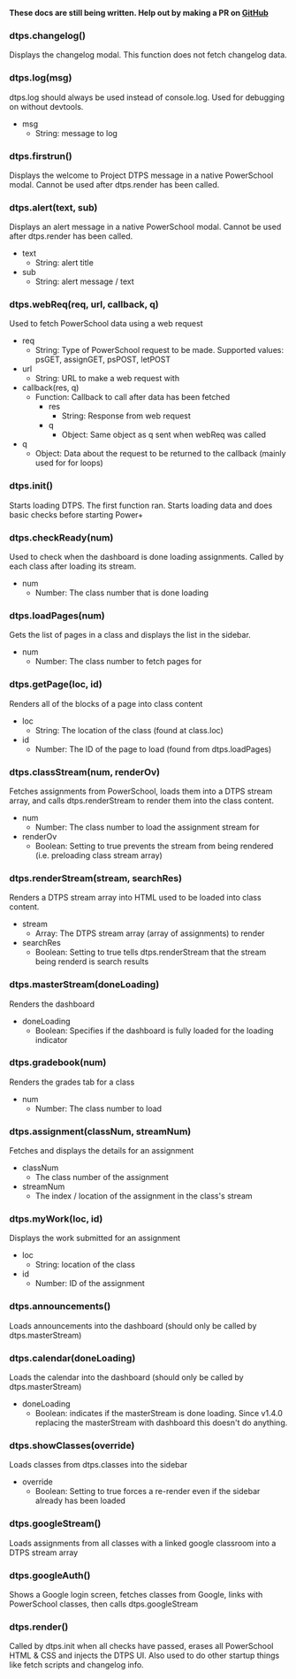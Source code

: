**These docs are still being written. Help out by making a PR on [GitHub](https://github.com/jottocraft/dtps)**

### dtps.changelog()
Displays the changelog modal. This function does not fetch changelog data.

### dtps.log(msg)
dtps.log should always be used instead of console.log. Used for debugging on without devtools.
* msg
  * String: message to log

### dtps.firstrun()
Displays the welcome to Project DTPS message in a native PowerSchool modal. Cannot be used after dtps.render has been called.

### dtps.alert(text, sub)
Displays an alert message in a native PowerSchool modal. Cannot be used after dtps.render has been called.
* text
  * String: alert title
* sub
  * String: alert message / text

### dtps.webReq(req, url, callback, q)
Used to fetch PowerSchool data using a web request
* req
  * String: Type of PowerSchool request to be made. Supported values: psGET, assignGET, psPOST, letPOST
* url
  * String: URL to make a web request with
* callback(res, q)
  * Function: Callback to call after data has been fetched
    * res
      * String: Response from web request
    * q
      * Object: Same object as q sent when webReq was called
* q
  * Object: Data about the request to be returned to the callback (mainly used for for loops)
 
 ### dtps.init()
 Starts loading DTPS. The first function ran. Starts loading data and does basic checks before starting Power+
 
 ### dtps.checkReady(num)
 Used to check when the dashboard is done loading assignments. Called by each class after loading its stream.
 * num
   * Number: The class number that is done loading

### dtps.loadPages(num)
Gets the list of pages in a class and displays the list in the sidebar.
* num
  * Number: The class number to fetch pages for

### dtps.getPage(loc, id)
Renders all of the blocks of a page into class content
* loc
  * String: The location of the class (found at class.loc)
* id
  * Number: The ID of the page to load (found from dtps.loadPages)

### dtps.classStream(num, renderOv)
Fetches assignments from PowerSchool, loads them into a DTPS stream array, and calls dtps.renderStream to render them into the class content.
* num
  * Number: The class number to load the assignment stream for
* renderOv
  * Boolean: Setting to true prevents the stream from being rendered (i.e. preloading class stream array)

### dtps.renderStream(stream, searchRes)
Renders a DTPS stream array into HTML used to be loaded into class content.
* stream
  * Array: The DTPS stream array (array of assignments) to render
* searchRes
  * Boolean: Setting to true tells dtps.renderStream that the stream being renderd is search results

### dtps.masterStream(doneLoading)
Renders the dashboard
* doneLoading
  * Boolean: Specifies if the dashboard is fully loaded for the loading indicator

### dtps.gradebook(num)
Renders the grades tab for a class
* num
  * Number: The class number to load

### dtps.assignment(classNum, streamNum)
Fetches and displays the details for an assignment
* classNum
  * The class number of the assignment
* streamNum
  * The index / location of the assignment in the class's stream

### dtps.myWork(loc, id)
Displays the work submitted for an assignment
* loc
  * String: location of the class
* id
  * Number: ID of the assignment

### dtps.announcements()
Loads announcements into the dashboard (should only be called by dtps.masterStream)

### dtps.calendar(doneLoading)
Loads the calendar into the dashboard (should only be called by dtps.masterStream)
* doneLoading
  * Boolean: indicates if the masterStream is done loading. Since v1.4.0 replacing the masterStream with dashboard this doesn't do anything.
  
### dtps.showClasses(override)
Loads classes from dtps.classes into the sidebar
* override
  * Boolean: Setting to true forces a re-render even if the sidebar already has been loaded

### dtps.googleStream()
Loads assignments from all classes with a linked google classroom into a DTPS stream array

### dtps.googleAuth()
Shows a Google login screen, fetches classes from Google, links with PowerSchool classes, then calls dtps.googleStream

### dtps.render()
Called by dtps.init when all checks have passed, erases all PowerSchool HTML & CSS and injects the DTPS UI. Also used to do other startup things like fetch scripts and changelog info.
